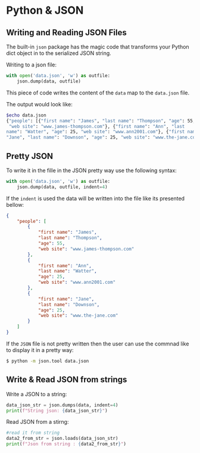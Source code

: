 # Python &  JSON

## Writing and Reading JSON Files

The built-in ```json``` package has the magic code that transforms your Python dict object in to the serialized JSON string.

Writing to a json file:

```python
with open('data.json', 'w') as outfile:
    json.dump(data, outfile)
```
This piece of code writes the content of the ```data``` map to the ```data.json``` file. 

The output would look like:

```bash
$echo data.json
{"people": [{"first name": "James", "last name": "Thompson", "age": 55,
 "web site": "www.james-thompson.com"}, {"first name": "Ann", "last 
name": "Watter", "age": 25, "web site": "www.ann2001.com"}, {"first name":
"Jane", "last name": "Downson", "age": 25, "web site": "www.the-jane.com"}]}
```

## Pretty JSON 


To write it in the fille in the JSON pretty way use the following syntax:

```python
with open('data.json', 'w') as outfile:
    json.dump(data, outfile, indent=4)
```

If the ```indent``` is used the data will be written into the file like its presented bellow:

```json
{
    "people": [
        {
            "first name": "James",
            "last name": "Thompson",
            "age": 55,
            "web site": "www.james-thompson.com"
        },
        {
            "first name": "Ann",
            "last name": "Watter",
            "age": 25,
            "web site": "www.ann2001.com"
        },
        {
            "first name": "Jane",
            "last name": "Downson",
            "age": 25,
            "web site": "www.the-jane.com"
        }
    ]
}
```

If the ```JSON``` file is not pretty written then the user can use the commnad like to display it in a pretty way:

```bash
$ python -m json.tool data.json
```

## Write & Read JSON from strings

Write a JSON to a string:

```python
data_json_str = json.dumps(data, indent=4)
print(f"String json: {data_json_str}")
```

Read JSON from a stirng:

```python
#read it from string
data2_from_str = json.loads(data_json_str)
print(f"Json from string : {data2_from_str}")
```





